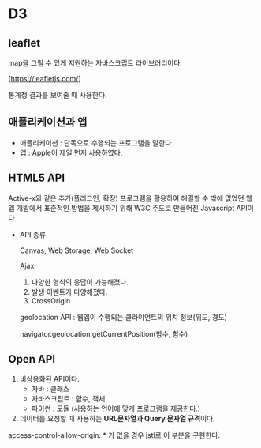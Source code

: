 # D3

## leaflet

map을 그릴 수 있게 지원하는 자바스크립트 라이브러리이다.

[https://leafletjs.com/]

통계청 결과를 보여줄 때 사용한다.

## 애플리케이션과 앱

* 애플리케이션 : 단독으로 수행되는 프로그램을 말한다.
* 앱 : Apple이 제일 먼저 사용하였다.

## HTML5 API

Active-x와 같은 추가(플러그인, 확장) 프로그램을 활용하여 해결할 수 밖에 없었던 웹앱 개발에서 표준적인 방법을 제시하기 위해 W3C 주도로 만들어진 Javascript API이다.

* API 종류

  Canvas, Web Storage, Web Socket

  Ajax 

  1. 다양한 형식의 응답이 가능해졌다.
  2. 발생 이벤트가 다양해졌다.
  3. CrossOrigin

  geolocation API : 웹앱이 수행되는 클라이언트의 위치 정보(위도, 경도)  

  navigator.geolocation.getCurrentPosition(함수, 함수)

## Open API

1. 비상용화된 API이다.
   - 자바 : 클래스
   - 자바스크립트 : 함수, 객체
   - 파이썬 : 모듈 (사용하는 언어에 맞게 프로그램을 제공한다.)
2. 데이터를 요청할 때 사용하는 **URL문자열과 Query 문자열 규격**이다.

access-control-allow-origin: * 가 없을 경우 jstl로 이 부분을 구현한다.